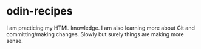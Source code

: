 # odin-recipes
I am practicing my HTML knowledge. I am also learning more about Git and committing/making changes. Slowly but surely things are making more sense.